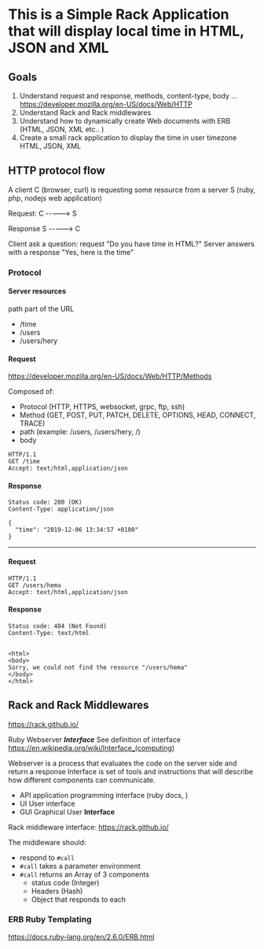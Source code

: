 # This is a Simple Rack Application that will display local time in HTML, JSON and XML 

## Goals


1. Understand request and response, methods, content-type, body ... https://developer.mozilla.org/en-US/docs/Web/HTTP
2. Understand Rack and Rack middlewares
3. Understand how to dynamically create Web documents with ERB (HTML, JSON, XML etc.. )
4. Create a small rack application to display the time in user timezone HTML, JSON, XML

## HTTP protocol flow


A client C (browser, curl) is requesting some resource from a server S (ruby, php, nodejs web application)

Request:
C -----> S

Response
S -----> C

Client ask a question: request "Do you have time in HTML?"
Server answers with a response "Yes, here is the time"


### Protocol

#### Server resources

path part of the URL

- /time
- /users
- /users/hery



#### Request

https://developer.mozilla.org/en-US/docs/Web/HTTP/Methods

Composed of:
- Protocol (HTTP, HTTPS, websocket, grpc, ftp, ssh)
- Method (GET, POST, PUT, PATCH, DELETE, OPTIONS, HEAD, CONNECT, TRACE)
- path (example: /users, /users/hery, /)
- body 

```
HTTP/1.1
GET /time
Accept: text/html,application/json
```

#### Response

```
Status code: 200 (OK)
Content-Type: application/json

{
  "time": "2019-12-06 13:34:57 +0100"
}
```


-----------------------------------
#### Request

```
HTTP/1.1
GET /users/hema
Accept: text/html,application/json
```

#### Response

```
Status code: 404 (Not Found)
Content-Type: text/html


<html>
<body>
Sorry, we could not find the resource "/users/hema"
</body>
</html>
```


## Rack and Rack Middlewares



https://rack.github.io/

Ruby Webserver _**Interface**_ 
See definition of interface https://en.wikipedia.org/wiki/Interface_(computing)


Webserver is a process that evaluates the code on the server side and return a response
Interface is set of tools and instructions that will describe how different components can communicate.

- API application programming interface (ruby docs, )
- UI User interface
- GUI Graphical User **Interface**


Rack middleware interface: https://rack.github.io/

The middleware should:

- respond to `#call`
- `#call` takes a parameter environment 
- `#call` returns an Array of 3 components
    * status code (Integer)
    * Headers (Hash)
    * Object that responds to each  
    
    
### ERB Ruby Templating

https://docs.ruby-lang.org/en/2.6.0/ERB.html
